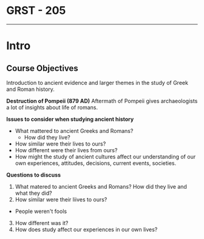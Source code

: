 # GRST - 205
---

# Intro
## Course Objectives
Introduction to ancient evidence and larger themes in the study of Greek and Roman history.

**Destruction of Pompeii (879 AD)**
Aftermath of Pompeii gives archaeologists a lot of insights about life of romans.

**Issues to consider when studying ancient history**

* What mattered to ancient Greeks and Romans?
	* How did they live?
* How similar were their lives to ours?
* How different were their lives from ours?
* How might the study of ancient cultures affect our understanding of our own experiences, attitudes, decisions, current events, societies.

**Questions to discuss**
1. What matered to ancient Greeks and Romans? How did they live and what they did?
2. How similar were their liives to ours?
  * People weren't fools
3. How different was it?
4. How does study affect our experiences in our own lives?

